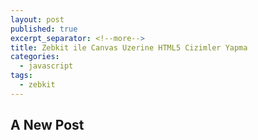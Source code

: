 ```yaml
---
layout: post
published: true
excerpt_separator: <!--more-->
title: Zebkit ile Canvas Uzerine HTML5 Cizimler Yapma
categories:
  - javascript
tags:
  - zebkit
---
```

## A New Post

<div class='pull-left style="border: 1px solid black; padding: 15px;">
![zebkit]({{site.baseurl}}/assets/media/zebkit.PNG)
</div>

Designer modunda HTML5 öğleri istediğiniz konuma yerleştirme şansına sahipsiniz. Ayrıca tek sayfa ve mobil uygulama yapmaya destek vermektedir.

.left[![zebkit]({{site.baseurl}}/assets/media/zebkit.PNG)]

Merhaba arkadaşlar. Bu yazımda [zebkit](http://www.zebkit.org) javascript kütüphanesini tanıtacağım. Zebkit, Canvas üzerine HTML5 öğeler çizmenizi sağlayan MVC bir javascript kütüphanesidir. Adı çok duyulmamış olmasına rağmen HTML5 öğeler çiziminde oldukça güçlü ve maharetlidir. Designer modunda HTML5 öğleri istediğiniz konuma yerleştirme şansına sahipsiniz. Ayrıca tek sayfa ve mobil uygulama yapmaya destek vermektedir.



 

```js
 zebkit.require("ui", "layout", function(ui, layout) {
        ...
        // create panel with border layout manager
        var panel = new ui.Panel(new layout.BorderLayout());
        // add button component at the top part of the container
        panel.add("top", new ui.Button("Button"));
        // add text area component to occupy central part of the 
        // container
        panel.add("center", new ui.TextArea("Text area"));
        ...
    });
```
<!--more-->

Zebkit bir [Fabric.js](http://fabricjs.com/) kadar bilinir değildir. Fakat konu HTML5 şekilleri çizimi noktasına geldiğinde birçok anlamda ihtiyacınızı Fabric.js'den daha fazla karşılayacaktır. Belki   
